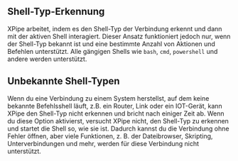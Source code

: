 ## Shell-Typ-Erkennung

XPipe arbeitet, indem es den Shell-Typ der Verbindung erkennt und dann mit der aktiven Shell interagiert. Dieser Ansatz funktioniert jedoch nur, wenn der Shell-Typ bekannt ist und eine bestimmte Anzahl von Aktionen und Befehlen unterstützt. Alle gängigen Shells wie `bash`, `cmd`, `powershell` und andere werden unterstützt.

## Unbekannte Shell-Typen

Wenn du eine Verbindung zu einem System herstellst, auf dem keine bekannte Befehlsshell läuft, z.B. ein Router, Link oder ein IOT-Gerät, kann XPipe den Shell-Typ nicht erkennen und bricht nach einiger Zeit ab. Wenn du diese Option aktivierst, versucht XPipe nicht, den Shell-Typ zu erkennen und startet die Shell so, wie sie ist. Dadurch kannst du die Verbindung ohne Fehler öffnen, aber viele Funktionen, z. B. der Dateibrowser, Skripting, Unterverbindungen und mehr, werden für diese Verbindung nicht unterstützt.
